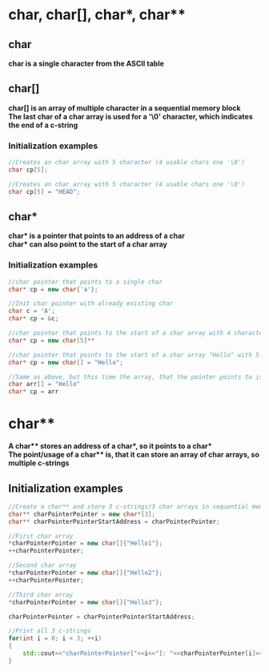 # char, char[], char*, char**

## char

**char is a single character from the ASCII table**

## char[]

**char[] is an array of multiple character in a sequential memory block**<br>
**The last char of a char array is used for a '\0' character, which indicates the end of a c-string**

### Initialization examples

~~~~c++
//Creates an char array with 5 character (4 usable chars one '\0')
char cp[5];
~~~~

~~~~c++
//Creates an char array with 5 character (4 usable chars one '\0')
char cp[5] = "HEAD";
~~~~

## char*


**char\* is a pointer that points to an address of a char**<br>
**char\* can also point to the start of a char array**

### Initialization examples

~~~~c++
//char pointer that points to a single char
char* cp = new char{'a'};
~~~~

~~~~c++
//Init char pointer with already existing char
char c = 'A';
char* cp = &c;
~~~~

~~~~c++
//char pointer that points to the start of a char array with 4 character and a '\0' character
char* cp = new char[5]**
~~~~

~~~~c++
//char pointer that points to the start of a char array "Hello" with 5 character and a '\0' character
char* cp = new char[] = "Hello";
~~~~

~~~~c++
//Same as above, but this time the array, that the pointer points to is not newly created memory in the heap, but already existing memory in the stack
char arr[] = "Hello"
char* cp = arr
~~~~

# char**

**A char\*\* stores an address of a char\*, so it points to a char\***<br>
**The point/usage of a char\*\* is, that it can store an array of char arrays, so multiple c-strings**


## Initialization examples

~~~~c++
//Create a char** and store 3 c-strings/3 char arrays in sequential memory<br>
char** charPointerPointer = new char*[3];
char** charPointerPointerStartAddress = charPointerPointer;

//First char array
*charPointerPointer = new char[]{"Hello1"};
++charPointerPointer;

//Second char array
*charPointerPointer = new char[]{"Hello2"};
++charPointerPointer;

//Third char array
*charPointerPointer = new char[]{"Hello3"};

charPointerPointer = charPointerPointerStartAddress;

//Print all 3 c-strings
for(int i = 0; i < 3; ++i)
{
    std::cout<<"charPointerPointer["<<i<<"]: "<<charPointerPointer[i]<<std::endl;
}
~~~~
